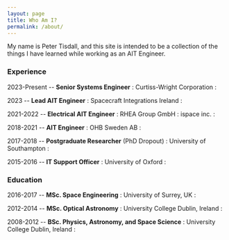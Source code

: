 ```yaml
---
layout: page
title: Who Am I?
permalink: /about/
---
```


My name is Peter Tisdall, and this site is intended to be a collection of the things I have learned while working as an AIT Engineer.

### Experience
2023-Present -- **Senior Systems Engineer**
 : Curtiss-Wright Corporation
 :


2023 -- **Lead AIT Engineer**
 : Spacecraft Integrations Ireland
 :
 

2021-2022 -- **Electrical AIT Engineer**
 : RHEA Group GmbH
 : ispace inc.
 :
 

2018-2021 -- **AIT Engineer**
 : OHB Sweden AB
 :
 

2017-2018 -- **Postgraduate Researcher** (PhD Dropout)
 : University of Southampton
 : 
 

2015-2016 -- **IT Support Officer**
 : University of Oxford
 : 
 


### Education
2016-2017 -- **MSc. Space Engineering**
 : University of Surrey, UK
 :
 

2012-2014 -- **MSc. Optical Astronomy**
 : University College Dublin, Ireland
 :
 
 
2008-2012 -- **BSc. Physics, Astronomy, and Space Science**
 : University College Dublin, Ireland
 :
 


 


